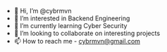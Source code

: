 - 👋 Hi, I’m @cybrmvn
- 👀 I’m interested in Backend Engineering
- 🌱 I’m currently learning Cyber Security
- 💞️ I’m looking to collaborate on interesting projects
- 📫 How to reach me - cybrmvn@gmail.com

<!---
cybrmvn/cybrmvn is a ✨ special ✨ repository because its `README.md` (this file) appears on your GitHub profile.
You can click the Preview link to take a look at your changes.
--->
